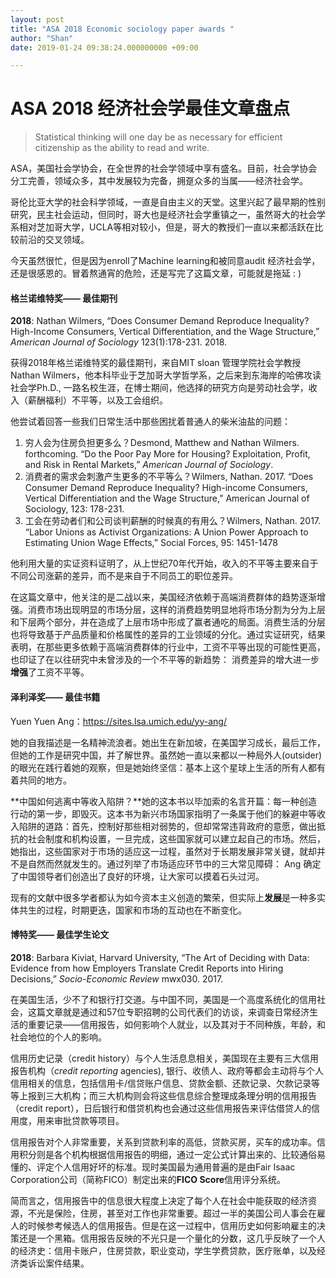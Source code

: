 ```yaml
---
layout: post
title: "ASA 2018 Economic sociology paper awards "
author: "Shan"
date: 2019-01-24 09:38:24.000000000 +09:00

---
```



# ASA 2018 经济社会学最佳文章盘点

<blockquote class="full-width"><p>Statistical thinking will one day be as necessary for efficient citizenship as the ability to read and write.</p></blockquote>

ASA，美国社会学协会，在全世界的社会学领域中享有盛名。目前，社会学协会分工完善，领域众多，其中发展较为完备，拥趸众多的当属——经济社会学。

哥伦比亚大学的社会科学领域，一直是自由主义的天堂。这里兴起了最早期的性别研究，民主社会运动，但同时，哥大也是经济社会学重镇之一，虽然哥大的社会学系相对芝加哥大学，UCLA等相对较小，但是，哥大的教授们一直以来都活跃在比较前沿的交叉领域。

今天虽然很忙，但是因为enroll了Machine learning和被同意audit 经济社会学，还是很感恩的。冒着熬通宵的危险，还是写完了这篇文章，可能就是拖延 : )

#### 格兰诺维特奖—— 最佳期刊

**2018**: Nathan Wilmers, “Does Consumer Demand Reproduce Inequality? High-Income Consumers, Vertical Differentiation, and the Wage Structure,” *American Journal of Sociology* 123(1):178-231. 2018.

获得2018年格兰诺维特奖的最佳期刊，来自MIT sloan 管理学院社会学教授 Nathan Wilmers，他本科毕业于芝加哥大学哲学系，之后来到东海岸的哈佛攻读社会学Ph.D., 一路名校生涯，在博士期间，他选择的研究方向是劳动社会学，收入（薪酬福利）不平等，以及工会组织。

他尝试着回答一些我们日常生活中那些困扰着普通人的柴米油盐的问题：

1. 穷人会为住房负担更多么？Desmond, Matthew and Nathan Wilmers. forthcoming. “Do the Poor Pay More for Housing? Exploitation, Profit, and Risk in Rental Markets,” *American Journal of Sociology*.
2. 消费者的需求会刺激产生更多的不平等么？Wilmers, Nathan. 2017. “Does Consumer Demand Reproduce Inequality? High-income Consumers, Vertical Differentiation and the Wage Structure,” American Journal of Sociology, 123: 178-231.
3. 工会在劳动者们和公司谈判薪酬的时候真的有用么？Wilmers, Nathan. 2017. “Labor Unions as Activist Organizations: A Union Power Approach to Estimating Union Wage Effects,” Social Forces, 95: 1451-1478

他利用大量的实证资料证明了，从上世纪70年代开始，收入的不平等主要来自于不同公司涨薪的差异，而不是来自于不同员工的职位差异。

在这篇文章中，他关注的是二战以来，美国经济依赖于高端消费群体的趋势逐渐增强。消费市场出现明显的市场分层，这样的消费趋势明显地将市场分割为分为上层和下层两个部分，并在造成了上层市场中形成了赢者通吃的局面。消费生活的分层也将导致基于产品质量和价格属性的差异的工业领域的分化。通过实证研究，结果表明，在那些更多依赖于高端消费群体的行业中，工资不平等出现的可能性更高，也印证了在以往研究中未曾涉及的一个不平等的新趋势： 消费差异的增大进一步**增强**了工资不平等。

#### 泽利泽奖—— 最佳书籍

Yuen Yuen Ang：https://sites.lsa.umich.edu/yy-ang/

她的自我描述是一名精神流浪者。她出生在新加坡，在美国学习成长，最后工作，但她的工作是研究中国，并了解世界。虽然她一直以来都以一种局外人(outsider)的眼光在践行着她的观察，但是她始终坚信：基本上这个星球上生活的所有人都有着共同的地方。

**中国如何逃离中等收入陷阱？**她的这本书以毕加索的名言开篇：每一种创造行动的第一步，即毁灭。这本书为新兴市场国家指明了一条属于他们的躲避中等收入陷阱的道路：首先，控制好那些相对弱势的，但却常常违背政府的意愿，做出抵抗的社会制度和机构设置，一旦完成，这些国家就可以建立起自己的市场。然后，她指出，这些国家对于市场的适应这一过程，虽然对于长期发展非常关键，就却并不是自然而然就发生的。通过列举了市场适应环节中的三大常见障碍： Ang 确定了中国领导者们创造出了良好的环境，让大家可以摸着石头过河。

现有的文献中很多学者都认为如今资本主义创造的繁荣，但实际上**发展**是一种多实体共生的过程，时期更迭，国家和市场的互动也在不断变化。

#### 博特奖—— 最佳学生论文

**2018**: Barbara Kiviat, Harvard University, “The Art of Deciding with Data: Evidence from how Employers Translate Credit Reports into Hiring Decisions,” *Socio-Economic Review* mwx030. 2017.

在美国生活，少不了和银行打交道。与中国不同，美国是一个高度系统化的信用社会，这篇文章就是通过和57位专职招聘的公司代表们的访谈，来调查日常经济生活的重要记录——信用报告，如何影响个人就业，以及其对于不同种族，年龄，和社会地位的个人的影响。

信用历史记录（credit history）与个人生活息息相关，美国现在主要有三大信用报告机构（*credit reporting* agencies), 银行、收债人、政府等都会主动将与个人信用相关的信息，包括信用卡/信贷账户信息、贷款金额、还款记录、欠款记录等等上报到三大机构；而三大机构则会将这些信息综合整理成条理分明的信用报告（credit report），日后银行和借贷机构也会通过这些信用报告来评估借贷人的信用度，用来审批贷款等项目。

信用报告对个人非常重要，关系到贷款利率的高低，贷款买房，买车的成功率。信用积分则是各个机构根据信用报告的明细，通过一定公式计算出来的、比较通俗易懂的、评定个人信用好坏的标准。现时美国最为通用普遍的是由Fair Isaac Corporation公司（简称FICO）制定出来的**FICO Score**信用评分系统。

简而言之，信用报告中的信息很大程度上决定了每个人在社会中能获取的经济资源，不光是保险，住房，甚至对工作也非常重要。超过一半的美国公司人事会在雇人的时候参考候选人的信用报告。但是在这一过程中，信用历史如何影响雇主的决策还是一个黑箱。信用报告反映的不光只是一个量化的分数，这几乎反映了一个人的经济史：信用卡账户，住房贷款，职业变动，学生学费贷款，医疗账单，以及经济类诉讼案件结果。
